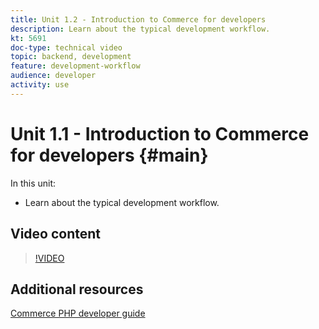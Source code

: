 ```yaml
---
title: Unit 1.2 - Introduction to Commerce for developers
description: Learn about the typical development workflow.
kt: 5691
doc-type: technical video
topic: backend, development
feature: development-workflow
audience: developer
activity: use
---
```


# Unit 1.1 - Introduction to Commerce for developers {#main}

In this unit:

- Learn about the typical development workflow.

## Video content

>[!VIDEO](https://video.tv.adobe.com/v/36193?quality=12&learn=on)

## Additional resources

[Commerce PHP developer guide](https://devdocs.magento.com/guides/v2.4/extension-dev-guide/bk-extension-dev-guide.html)
